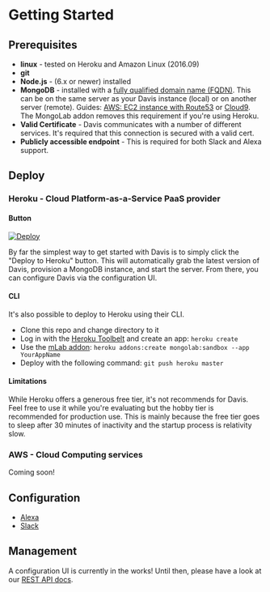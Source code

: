Getting Started
============

## Prerequisites

- **linux** - tested on Heroku and Amazon Linux (2016.09)
- **git**
- **Node.js** - (6.x or newer) installed
- **MongoDB** - installed with a [fully qualified domain name (FQDN)](https://kb.iu.edu/d/aiuv). This can be on the same server as your Davis instance (local) or on another server (remote). Guides: [AWS: EC2 instance with Route53](setup/mongo.md) or [Cloud9](https://community.c9.io/t/setting-up-mongodb/1717).  The MongoLab addon removes this requirement if you're using Heroku.
- **Valid Certificate** - Davis communicates with a number of different services.  It's required that this connection is secured with a valid cert.
- **Publicly accessible endpoint** - This is required for both Slack and Alexa support.

## Deploy

### Heroku - Cloud Platform-as-a-Service PaaS provider
#### Button
[![Deploy](https://www.herokucdn.com/deploy/button.png)](https://heroku.com/deploy?template=https://github.com/Dynatrace/davis-server)

By far the simplest way to get started with Davis is to simply click the "Deploy to Heroku" button.  This will automatically grab the latest version of Davis, provision a MongoDB instance, and start the server.  From there, you can configure Davis via the configuration UI.

#### CLI

It's also possible to deploy to Heroku using their CLI.  

* Clone this repo and change directory to it
* Log in with the [Heroku Toolbelt](https://toolbelt.heroku.com/) and create an app: `heroku create`
* Use the [mLab addon](https://elements.heroku.com/addons/mongolab): `heroku addons:create mongolab:sandbox --app YourAppName`
* Deploy with the following command: `git push heroku master`

#### Limitations

While Heroku offers a generous free tier, it's not recommends for Davis.  Feel free to use it while you're evaluating but the hobby tier is recommended for production use.  This is mainly because the free tier goes to sleep after 30 minutes of inactivity and the startup process is relativity slow.

### AWS - Cloud Computing services

Coming soon!

## Configuration

- [Alexa](setup/alexa.md)
- [Slack](setup/slack.md)

## Management

A configuration UI is currently in the works!  Until then, please have a look at our [REST API docs](development/API.md).